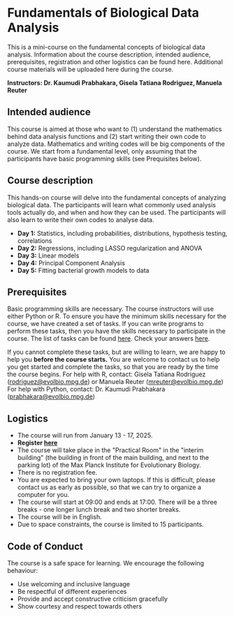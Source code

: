 # Fundamentals of Biological Data Analysis
This is a mini-course on the fundamental concepts of biological data analysis. Information about the course description, intended audience, prerequisites, registration and other logistics can be found here. Additional course materials will be uploaded here during the course. 

**Instructors: Dr. Kaumudi Prabhakara, Gisela Tatiana Rodriguez, Manuela Reuter**

Intended audience 
----------------------

This course is aimed at those who want to (1) understand the mathematics behind data analysis functions and (2) start writing their own code to analyze data. Mathematics and writing codes will be big components of the course. We start from a fundamental level, only assuming that the participants have basic programming skills (see Prequisites below). 


Course description 
----------------------

This hands-on course will delve into the fundamental concepts of analyzing biological data. The participants will learn what commonly used analysis tools actually do, and when and how they can be used. The participants will also learn to write their own codes to analyse data. 

  - **Day 1:** Statistics, including probabilities, distributions, hypothesis testing, correlations
  - **Day 2:** Regressions, including LASSO regularization and ANOVA
  - **Day 3:** Linear models
  - **Day 4:** Principal Component Analysis
  - **Day 5:** Fitting bacterial growth models to data

Prerequisites  
----------------------

Basic programming skills are necessary. The course instructors will use either Python or R. 
To ensure you have the minimum skills necessary for the course, we have created a set of tasks. If you can write programs to perform these tasks, then you have the skills necessary to participate in the course. The list of tasks can be found [here](https://github.com/kaumudiprabhakara/fundamentals-of-biological-data-analysis/blob/main/Prereq_tasks.pdf). Check your answers [here](https://github.com/kaumudiprabhakara/fundamentals-of-biological-data-analysis/blob/main/Prerequisite_tasks_answers.pdf). 

If you cannot complete these tasks, but are willing to learn, we are happy to help you **before the course starts.** You are welcome to contact us to help you get started and complete the tasks, so that you are ready by the time the course begins.
For help with R, contact: Gisela Tatiana Rodriguez (rodriguez@evolbio.mpg.de) or Manuela Reuter (mreuter@evolbio.mpg.de)
For help with Python, contact: Dr. Kaumudi Prabhakara (prabhakara@evolbio.mpg.de)


Logistics  
----------------------
  - The course will run from January 13 - 17, 2025.
  - **Register [here](https://survey.academiccloud.de/index.php/773252?newtest=Y&lang=en)**
  - The course will take place in the "Practical Room" in the "interim building" (the building in front of the main building, and next to the parking lot) of the Max Planck Institute for Evolutionary Biology. 
  - There is no registration fee. 
  - You are expected to bring your own laptops. If this is difficult, please contact us as early as possible, so that we can try to organize a computer for you. 
  - The course will start at 09:00 and ends at 17:00. There will be a three breaks - one longer lunch break and two shorter breaks. 
  - The course will be in English.
  - Due to space constraints, the course is limited to 15 participants. 

Code of Conduct
----------------------
The course is a safe space for learning. We encourage the following behaviour:
   - Use welcoming and inclusive language
   - Be respectful of different experiences
   - Provide and accept constructive criticism gracefully
   - Show courtesy and respect towards others
